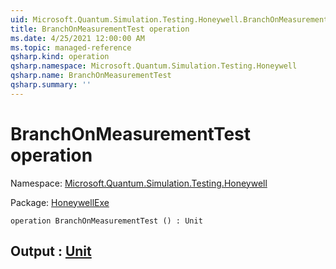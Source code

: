 ```yaml
---
uid: Microsoft.Quantum.Simulation.Testing.Honeywell.BranchOnMeasurementTest
title: BranchOnMeasurementTest operation
ms.date: 4/25/2021 12:00:00 AM
ms.topic: managed-reference
qsharp.kind: operation
qsharp.namespace: Microsoft.Quantum.Simulation.Testing.Honeywell
qsharp.name: BranchOnMeasurementTest
qsharp.summary: ''
---
```


# BranchOnMeasurementTest operation

Namespace: [Microsoft.Quantum.Simulation.Testing.Honeywell](xref:Microsoft.Quantum.Simulation.Testing.Honeywell)

Package: [HoneywellExe](https://nuget.org/packages/HoneywellExe)




```qsharp
operation BranchOnMeasurementTest () : Unit
```


## Output : [Unit](xref:microsoft.quantum.qsharp.valueliterals#unit-literal)

